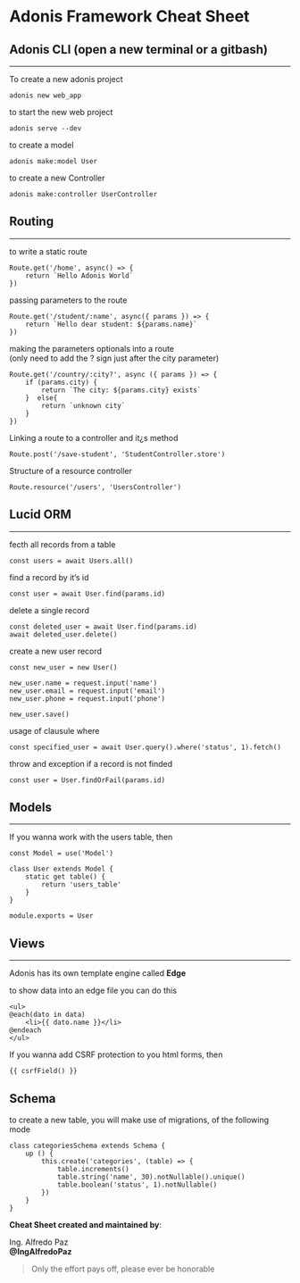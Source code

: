 # Adonis Framework Cheat Sheet

## Adonis CLI (open a new terminal or a gitbash)

---

To create a new adonis project

    adonis new web_app

to start the new web project

    adonis serve --dev

to create a model

    adonis make:model User

to create a new Controller

    adonis make:controller UserController

## Routing

---

to write a static route

    Route.get('/home', async() => {
        return `Hello Adonis World`
    })

passing parameters to the route

    Route.get('/student/:name', async({ params }) => {
        return `Hello dear student: ${params.name}`
    })

making the parameters optionals into a route  
(only need to add the ? sign just after the city parameter)

    Route.get('/country/:city?', async ({ params }) => {
        if (params.city) {
            return `The city: ${params.city} exists`
        }  else{
            return `unknown city`
        }
    })

Linking a route to a controller and it¿s method

    Route.post('/save-student', 'StudentController.store')

Structure of a resource controller

    Route.resource('/users', 'UsersController')

## Lucid ORM

---

fecth all records from a table

    const users = await Users.all()

find a record by it’s id

    const user = await User.find(params.id)

delete a single record

    const deleted_user = await User.find(params.id)
    await deleted_user.delete()

create a new user record

    const new_user = new User()

    new_user.name = request.input('name')
    new_user.email = request.input('email')
    new_user.phone = request.input('phone')

    new_user.save()

usage of clausule where

    const specified_user = await User.query().where('status', 1).fetch()

throw and exception if a record is not finded

    const user = User.findOrFail(params.id)

## Models

---

If you wanna work with the users table, then

    const Model = use('Model')

    class User extends Model {
        static get table() {
            return 'users_table'
        }
    }

    module.exports = User

## Views

---

Adonis has its own template engine called **Edge**

to show data into an edge file you can do this

    <ul>
    @each(dato in data)
        <li>{{ dato.name }}</li>
    @endeach
    </ul>

If you wanna add CSRF protection to you html forms, then

    {{ csrfField() }}

## Schema

to create a new table, you will make use of migrations, of the following mode

    class categoriesSchema extends Schema {
        up () {
            this.create('categories', (table) => {
                table.increments()
                table.string('name', 30).notNullable().unique()
                table.boolean('status', 1).notNullable()
            })
        }
    }

**Cheat Sheet created and maintained by**:

Ing. Alfredo Paz  
**@IngAlfredoPaz**

> Only the effort pays off, please ever be honorable
